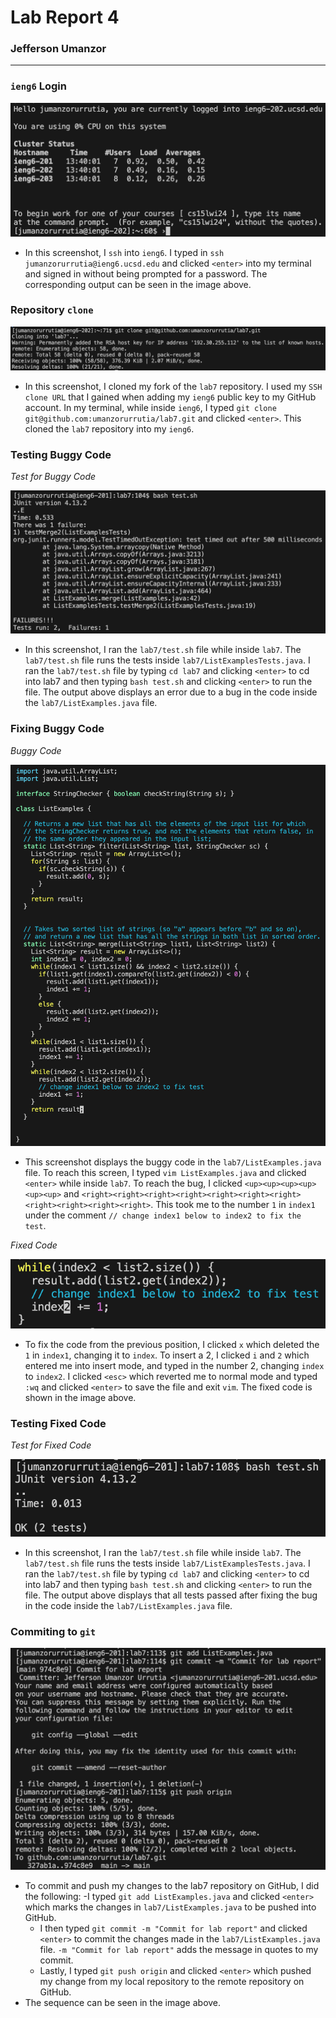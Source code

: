 <!--
  Lab Report 4 for CSE 15L
  Winter 2023 Quarter
-->

# Lab Report 4
### Jefferson Umanzor

---

### `ieng6` Login
![Code](images/ieng6-lab4.png)
- In this screenshot, I `ssh` into `ieng6`. I typed in `ssh jumanzorurrutia@ieng6.ucsd.edu` and clicked `<enter>` into my terminal and signed in without being prompted for a password. The corresponding output can be seen in the image above.

### Repository `clone`
![Code](images/clone-lab4.png)
- In this screenshot, I cloned my fork of the `lab7` repository. I used my `SSH clone URL` that I gained when adding my `ieng6` public key to my GitHub account. In my terminal, while inside `ieng6`, I typed `git clone git@github.com:umanzorurrutia/lab7.git` and clicked `<enter>`. This cloned the `lab7` repository into my `ieng6`.

### Testing Buggy Code
*Test for Buggy Code*

![Code](images/test-fails-lab4.png)
- In this screenshot, I ran the `lab7/test.sh` file while inside `lab7`. The `lab7/test.sh` file runs the tests inside `lab7/ListExamplesTests.java`. I ran the `lab7/test.sh` file by typing `cd lab7` and clicking `<enter>` to cd into lab7 and then typing `bash test.sh` and clicking `<enter>` to run the file. The output above displays an error due to a bug in the code inside the `lab7/ListExamples.java` file.

### Fixing Buggy Code
*Buggy Code*

![Code](images/vim-before-lab4.png)
- This screenshot displays the buggy code in the `lab7/ListExamples.java` file. To reach this screen, I typed `vim ListExamples.java` and clicked `<enter>` while inside `lab7`. To reach the bug, I clicked `<up><up><up><up><up><up>` and `<right><right><right><right><right><right><right><right><right><right><right>`. This took me to the number `1` in `index1` under the comment `// change index1 below to index2 to fix the test`.

*Fixed Code*

![Code](images/vim-after-lab4.png)
- To fix the code from the previous position, I clicked `x` which deleted the `1` in `index1`, changing it to `index`. To insert a 2, I clicked `i` and `2` which entered me into insert mode, and typed in the number 2, changing `index` to `index2`. I clicked `<esc>` which reverted me to normal mode and typed `:wq` and clicked `<enter>` to save the file and exit `vim`. The fixed code is shown in the image above.

### Testing Fixed Code
*Test for Fixed Code*

![Code](images/test-passes-lab4.png)
- In this screenshot, I ran the `lab7/test.sh` file while inside `lab7`. The `lab7/test.sh` file runs the tests inside `lab7/ListExamplesTests.java`. I ran the `lab7/test.sh` file by typing `cd lab7` and clicking `<enter>` to cd into lab7 and then typing `bash test.sh` and clicking `<enter>` to run the file. The output above displays that all tests passed after fixing the bug in the code inside the `lab7/ListExamples.java` file.

### Commiting to `git`
![Code](images/git-lab4.png)
- To commit and push my changes to the lab7 repository on GitHub, I did the following:
  -I typed `git add ListExamples.java` and clicked `<enter>` which marks the changes in `lab7/ListExamples.java` to be pushed into GitHub.
  - I then typed `git commit -m "Commit for lab report"` and clicked `<enter>` to commit the changes made in the `lab7/ListExamples.java` file. `-m "Commit for lab report"` adds the message in quotes to my commit.
  - Lastly, I typed `git push origin` and clicked `<enter>` which pushed my change from my local repository to the remote repository on GitHub.
- The sequence can be seen in the image above.
